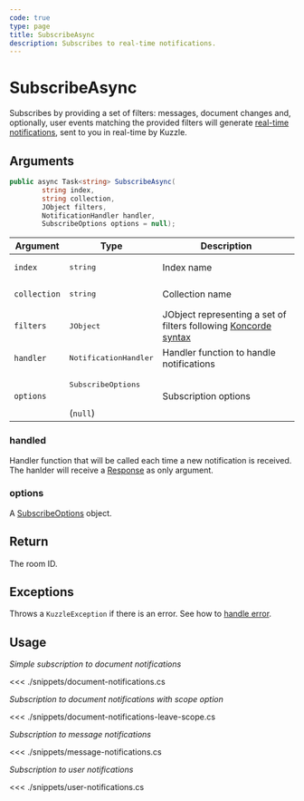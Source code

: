 ```yaml
---
code: true
type: page
title: SubscribeAsync
description: Subscribes to real-time notifications.
---
```


# SubscribeAsync

Subscribes by providing a set of filters: messages, document changes and, optionally, user events matching the provided filters will generate [real-time notifications](/core/2/api/essentials/notifications), sent to you in real-time by Kuzzle.

## Arguments

```csharp
public async Task<string> SubscribeAsync(
        string index,
        string collection,
        JObject filters,
        NotificationHandler handler,
        SubscribeOptions options = null);
```

| Argument     | Type                                    | Description                                                                                                    |
|--------------|-----------------------------------------|----------------------------------------------------------------------------------------------------------------|
| `index`      | <pre>string</pre>                       | Index name                                                                                                     |
| `collection` | <pre>string</pre>                       | Collection name                                                                                                |
| `filters`    | <pre>JObject</pre>                      | JObject representing a set of filters following [Koncorde syntax](/core/2/guides/cookbooks/realtime-api/terms) |
| `handler`   | <pre>NotificationHandler</pre>          | Handler function to handle notifications                                                                      |
| `options`    | <pre>SubscribeOptions</pre><br>(`null`) | Subscription options                                                                                           |

### handled

Handler function that will be called each time a new notification is received.
The hanlder will receive a [Response](/sdk/csharp/2/essentials/realtime-notifications) as only argument.

### options

A [SubscribeOptions](/sdk/csharp/2/core-classes/subscription-options) object.

## Return

The room ID.

## Exceptions

Throws a `KuzzleException` if there is an error. See how to [handle error](/sdk/csharp/2/essentials/error-handling).

## Usage

_Simple subscription to document notifications_

<<< ./snippets/document-notifications.cs

_Subscription to document notifications with scope option_

<<< ./snippets/document-notifications-leave-scope.cs

_Subscription to message notifications_

<<< ./snippets/message-notifications.cs

_Subscription to user notifications_

<<< ./snippets/user-notifications.cs
